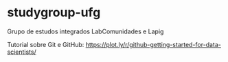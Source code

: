 # studygroup-ufg

Grupo de estudos integrados LabComunidades e Lapig

Tutorial sobre Git e GitHub: https://plot.ly/r/github-getting-started-for-data-scientists/
